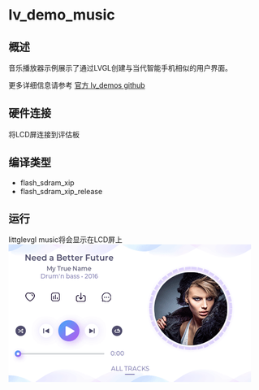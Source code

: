 # lv_demo_music

## 概述

音乐播放器示例展示了通过LVGL创建与当代智能手机相似的用户界面。

更多详细信息请参考 [官方 lv_demos github](https://github.com/lvgl/lv_demos)
## 硬件连接

将LCD屏连接到评估板

## 编译类型
- flash_sdram_xip
- flash_sdram_xip_release

## 运行

littglevgl music将会显示在LCD屏上
![lv_demo_music](doc/lv_demo_music.gif "lv_demo_music")
